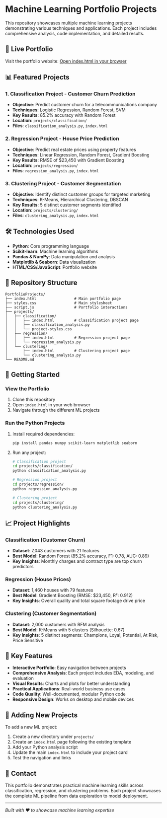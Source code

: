# Machine Learning Portfolio Projects

This repository showcases multiple machine learning projects demonstrating various techniques and applications. Each project includes comprehensive analysis, code implementation, and detailed results.

## 🚀 Live Portfolio

Visit the portfolio website: [Open index.html in your browser](./index.html)

## 📊 Featured Projects

### 1. Classification Project - Customer Churn Prediction
- **Objective**: Predict customer churn for a telecommunications company
- **Techniques**: Logistic Regression, Random Forest, SVM
- **Key Results**: 85.2% accuracy with Random Forest
- **Location**: `projects/classification/`
- **Files**: `classification_analysis.py`, `index.html`

### 2. Regression Project - House Price Prediction  
- **Objective**: Predict real estate prices using property features
- **Techniques**: Linear Regression, Random Forest, Gradient Boosting
- **Key Results**: RMSE of $23,450 with Gradient Boosting
- **Location**: `projects/regression/`
- **Files**: `regression_analysis.py`, `index.html`

### 3. Clustering Project - Customer Segmentation
- **Objective**: Identify distinct customer groups for targeted marketing
- **Techniques**: K-Means, Hierarchical Clustering, DBSCAN
- **Key Results**: 5 distinct customer segments identified
- **Location**: `projects/clustering/`
- **Files**: `clustering_analysis.py`, `index.html`

## 🛠 Technologies Used

- **Python**: Core programming language
- **Scikit-learn**: Machine learning algorithms
- **Pandas & NumPy**: Data manipulation and analysis
- **Matplotlib & Seaborn**: Data visualization
- **HTML/CSS/JavaScript**: Portfolio website

## 📁 Repository Structure

```
PortfolioProjects/
├── index.html                 # Main portfolio page
├── styles.css                 # Main stylesheet
├── script.js                  # Portfolio interactions
├── projects/
│   ├── classification/
│   │   ├── index.html         # Classification project page
│   │   ├── classification_analysis.py
│   │   └── project-styles.css
│   ├── regression/
│   │   ├── index.html         # Regression project page
│   │   └── regression_analysis.py
│   └── clustering/
│       ├── index.html         # Clustering project page
│       └── clustering_analysis.py
└── README.md
```

## 🚀 Getting Started

### View the Portfolio
1. Clone this repository
2. Open `index.html` in your web browser
3. Navigate through the different ML projects

### Run the Python Projects
1. Install required dependencies:
   ```bash
   pip install pandas numpy scikit-learn matplotlib seaborn
   ```

2. Run any project:
   ```bash
   # Classification project
   cd projects/classification/
   python classification_analysis.py
   
   # Regression project  
   cd projects/regression/
   python regression_analysis.py
   
   # Clustering project
   cd projects/clustering/
   python clustering_analysis.py
   ```

## 📈 Project Highlights

### Classification (Customer Churn)
- **Dataset**: 7,043 customers with 21 features
- **Best Model**: Random Forest (85.2% accuracy, F1: 0.78, AUC: 0.89)
- **Key Insights**: Monthly charges and contract type are top churn predictors

### Regression (House Prices)
- **Dataset**: 1,460 houses with 79 features
- **Best Model**: Gradient Boosting (RMSE: $23,450, R²: 0.912)
- **Key Insights**: Overall quality and total square footage drive price

### Clustering (Customer Segmentation)
- **Dataset**: 2,000 customers with RFM analysis
- **Best Model**: K-Means with 5 clusters (Silhouette: 0.67)
- **Key Insights**: 5 distinct segments: Champions, Loyal, Potential, At Risk, Price Sensitive

## 🎯 Key Features

- **Interactive Portfolio**: Easy navigation between projects
- **Comprehensive Analysis**: Each project includes EDA, modeling, and evaluation
- **Visual Results**: Charts and plots for better understanding
- **Practical Applications**: Real-world business use cases
- **Code Quality**: Well-documented, modular Python code
- **Responsive Design**: Works on desktop and mobile devices

## 🔧 Adding New Projects

To add a new ML project:

1. Create a new directory under `projects/`
2. Create an `index.html` page following the existing template
3. Add your Python analysis script
4. Update the main `index.html` to include your project card
5. Test the navigation and links

## 📧 Contact

This portfolio demonstrates practical machine learning skills across classification, regression, and clustering problems. Each project showcases the complete ML pipeline from data exploration to model deployment.

---
*Built with ❤️ to showcase machine learning expertise*
